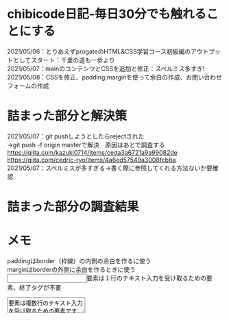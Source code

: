 # chibicode日記-毎日30分でも触れることにする  
2021/05/06：とりあえずprogateのHTML&CSS学習コース初級編のアウトプットとしてスタート：千里の道も一歩より  
2021/05/07：mainのコンテンツとCSSを追加と修正：スペルミス多すぎ!  
2021/05/08：CSSを修正、padding,marginを使って余白の作成、お問い合わせフォームの作成  

# 詰まった部分と解決策
2021/05/07：git pushしようとしたらrejectされた  
→git push -f origin masterで解決　原因はあとで調査する  
https://qiita.com/kazuki0714/items/ceda3a6721a9a99082de  
https://qiita.com/cedric-ryo/items/4a6ed57549a3008fcb6a  
2021/05/07：スペルミスが多すぎる→書く際に参照してくれる方法ないか要確認  

# 詰まった部分の調査結果


# メモ
paddingはborder（枠線）の内側の余白を作るに使う  
marginはborderの外側に余白を作るときに使う  
<input>要素は１行のテキスト入力を受け取るための要素、終了タグが不要  
<textarea>要素は複数行のテキスト入力を受け取るための要素です　



